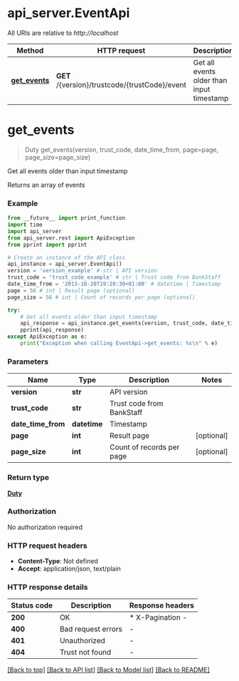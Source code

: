 # api_server.EventApi

All URIs are relative to *http://localhost*

Method | HTTP request | Description
------------- | ------------- | -------------
[**get_events**](EventApi.md#get_events) | **GET** /{version}/trustcode/{trustCode}/event | Get all events older than input timestamp


# **get_events**
> Duty get_events(version, trust_code, date_time_from, page=page, page_size=page_size)

Get all events older than input timestamp

Returns an array of events

### Example

```python
from __future__ import print_function
import time
import api_server
from api_server.rest import ApiException
from pprint import pprint

# Create an instance of the API class
api_instance = api_server.EventApi()
version = 'version_example' # str | API version
trust_code = 'trust_code_example' # str | Trust code from BankStaff
date_time_from = '2013-10-20T19:20:30+01:00' # datetime | Timestamp
page = 56 # int | Result page (optional)
page_size = 56 # int | Count of records per page (optional)

try:
    # Get all events older than input timestamp
    api_response = api_instance.get_events(version, trust_code, date_time_from, page=page, page_size=page_size)
    pprint(api_response)
except ApiException as e:
    print("Exception when calling EventApi->get_events: %s\n" % e)
```

### Parameters

Name | Type | Description  | Notes
------------- | ------------- | ------------- | -------------
 **version** | **str**| API version | 
 **trust_code** | **str**| Trust code from BankStaff | 
 **date_time_from** | **datetime**| Timestamp | 
 **page** | **int**| Result page | [optional] 
 **page_size** | **int**| Count of records per page | [optional] 

### Return type

[**Duty**](Duty.md)

### Authorization

No authorization required

### HTTP request headers

 - **Content-Type**: Not defined
 - **Accept**: application/json, text/plain

### HTTP response details
| Status code | Description | Response headers |
|-------------|-------------|------------------|
**200** | OK |  * X-Pagination -  <br>  |
**400** | Bad request errors |  -  |
**401** | Unauthorized |  -  |
**404** | Trust not found |  -  |

[[Back to top]](#) [[Back to API list]](../README.md#documentation-for-api-endpoints) [[Back to Model list]](../README.md#documentation-for-models) [[Back to README]](../README.md)

